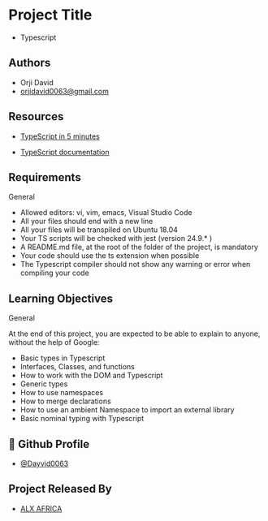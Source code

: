 
# Project Title

- Typescript



## Authors

- Orji David
- orjidavid0063@gmail.com



## Resources

- [TypeScript in 5 minutes](https://intranet.alxswe.com/rltoken/waTSa9Mguj912pel9On57w)

- [TypeScript documentation](https://intranet.alxswe.com/rltoken/iPO8DlHCGzc1jnojLoP9HA)






## Requirements

General

- Allowed editors: vi, vim, emacs, Visual Studio Code
- All your files should end with a new line
- All your files will be transpiled on Ubuntu 18.04
- Your TS scripts will be checked with jest (version 24.9.* )
- A README.md file, at the root of the folder of the project, is mandatory
- Your code should use the ts extension when possible
- The Typescript compiler should not show any warning or error when compiling your code


## Learning Objectives

General

At the end of this project, you are expected to be able to explain to anyone, without the help of Google:

- Basic types in Typescript
- Interfaces, Classes, and functions
- How to work with the DOM and Typescript
- Generic types
- How to use namespaces
- How to merge declarations
- How to use an ambient Namespace to import an external library
- Basic nominal typing with Typescript



## 🔗 Github Profile
- [@Dayvid0063](https://github.com/Dayvid0063)



## Project Released By

- [ALX AFRICA](https://www.alxafrica.com/)

